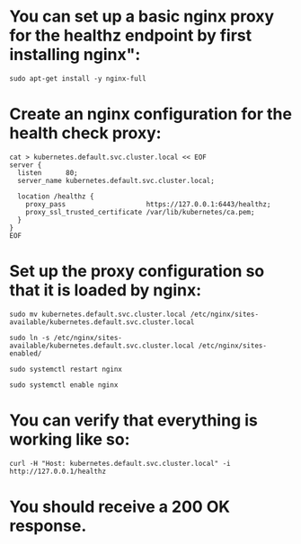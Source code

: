 # You can set up a basic nginx proxy for the healthz endpoint by first installing nginx":
~~~
sudo apt-get install -y nginx-full
~~~
# Create an nginx configuration for the health check proxy:
~~~
cat > kubernetes.default.svc.cluster.local << EOF
server {
  listen      80;
  server_name kubernetes.default.svc.cluster.local;

  location /healthz {
    proxy_pass                    https://127.0.0.1:6443/healthz;
    proxy_ssl_trusted_certificate /var/lib/kubernetes/ca.pem;
  }
}
EOF
~~~
# Set up the proxy configuration so that it is loaded by nginx:
~~~
sudo mv kubernetes.default.svc.cluster.local /etc/nginx/sites-available/kubernetes.default.svc.cluster.local
~~~
~~~
sudo ln -s /etc/nginx/sites-available/kubernetes.default.svc.cluster.local /etc/nginx/sites-enabled/
~~~
~~~
sudo systemctl restart nginx
~~~
~~~
sudo systemctl enable nginx
~~~
# You can verify that everything is working like so:
~~~
curl -H "Host: kubernetes.default.svc.cluster.local" -i http://127.0.0.1/healthz
~~~
# You should receive a 200 OK response.
